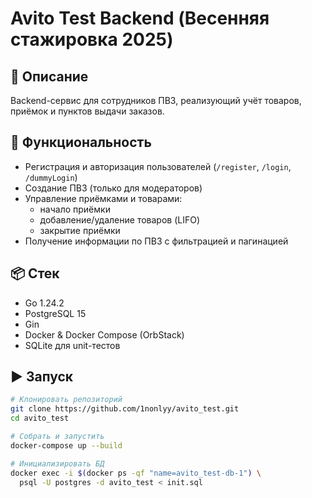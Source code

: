 # Avito Test Backend (Весенняя стажировка 2025)

## 🚀 Описание
Backend-сервис для сотрудников ПВЗ, реализующий учёт товаров, приёмок и пунктов выдачи заказов.

## 🔧 Функциональность

- Регистрация и авторизация пользователей (`/register`, `/login`, `/dummyLogin`)
- Создание ПВЗ (только для модераторов)
- Управление приёмками и товарами:
  - начало приёмки
  - добавление/удаление товаров (LIFO)
  - закрытие приёмки
- Получение информации по ПВЗ с фильтрацией и пагинацией

## 📦 Стек
- Go 1.24.2
- PostgreSQL 15
- Gin
- Docker & Docker Compose (OrbStack)
- SQLite для unit-тестов

## ▶️ Запуск

```bash
# Клонировать репозиторий
git clone https://github.com/1nonlyy/avito_test.git
cd avito_test

# Собрать и запустить
docker-compose up --build

# Инициализировать БД
docker exec -i $(docker ps -qf "name=avito_test-db-1") \
  psql -U postgres -d avito_test < init.sql

